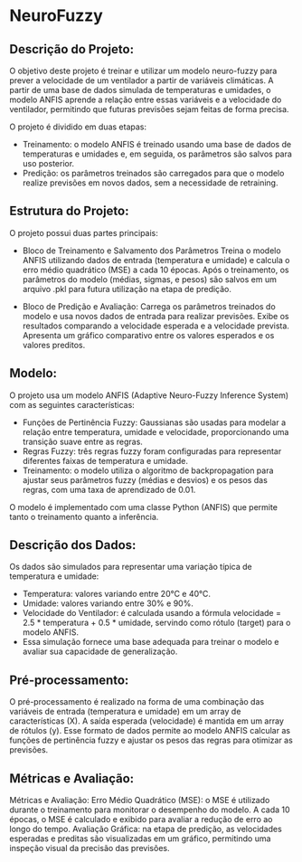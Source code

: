 # NeuroFuzzy

## Descrição do Projeto:
O objetivo deste projeto é treinar e utilizar um modelo neuro-fuzzy para prever a velocidade de um ventilador a partir de variáveis climáticas. A partir de uma base de dados simulada de temperaturas e umidades, o modelo ANFIS aprende a relação entre essas variáveis e a velocidade do ventilador, permitindo que futuras previsões sejam feitas de forma precisa.

O projeto é dividido em duas etapas:
* Treinamento: o modelo ANFIS é treinado usando uma base de dados de temperaturas e umidades e, em seguida, os parâmetros são salvos para uso posterior.
* Predição: os parâmetros treinados são carregados para que o modelo realize previsões em novos dados, sem a necessidade de retraining.


## Estrutura do Projeto:
O projeto possui duas partes principais:

* Bloco de Treinamento e Salvamento dos Parâmetros
Treina o modelo ANFIS utilizando dados de entrada (temperatura e umidade) e calcula o erro médio quadrático (MSE) a cada 10 épocas.
Após o treinamento, os parâmetros do modelo (médias, sigmas, e pesos) são salvos em um arquivo .pkl para futura utilização na etapa de predição.

* Bloco de Predição e Avaliação:
Carrega os parâmetros treinados do modelo e usa novos dados de entrada para realizar previsões.
Exibe os resultados comparando a velocidade esperada e a velocidade prevista.
Apresenta um gráfico comparativo entre os valores esperados e os valores preditos.



## Modelo:
O projeto usa um modelo ANFIS (Adaptive Neuro-Fuzzy Inference System) com as seguintes características:
* Funções de Pertinência Fuzzy: Gaussianas são usadas para modelar a relação entre temperatura, umidade e velocidade, proporcionando uma transição suave entre as regras.
* Regras Fuzzy: três regras fuzzy foram configuradas para representar diferentes faixas de temperatura e umidade.
* Treinamento: o modelo utiliza o algoritmo de backpropagation para ajustar seus parâmetros fuzzy (médias e desvios) e os pesos das regras, com uma taxa de aprendizado de 0.01.

O modelo é implementado com uma classe Python (ANFIS) que permite tanto o treinamento quanto a inferência.


## Descrição dos Dados:
Os dados são simulados para representar uma variação típica de temperatura e umidade:

* Temperatura: valores variando entre 20°C e 40°C.
* Umidade: valores variando entre 30% e 90%.
* Velocidade do Ventilador: é calculada usando a fórmula velocidade = 2.5 * temperatura + 0.5 * umidade, servindo como rótulo (target) para o modelo ANFIS.
* Essa simulação fornece uma base adequada para treinar o modelo e avaliar sua capacidade de generalização.


## Pré-processamento:
O pré-processamento é realizado na forma de uma combinação das variáveis de entrada (temperatura e umidade) em um array de características (X). A saída esperada (velocidade) é mantida em um array de rótulos (y). Esse formato de dados permite ao modelo ANFIS calcular as funções de pertinência fuzzy e ajustar os pesos das regras para otimizar as previsões.


## Métricas e Avaliação:
Métricas e Avaliação:
Erro Médio Quadrático (MSE): o MSE é utilizado durante o treinamento para monitorar o desempenho do modelo. A cada 10 épocas, o MSE é calculado e exibido para avaliar a redução de erro ao longo do tempo.
Avaliação Gráfica: na etapa de predição, as velocidades esperadas e preditas são visualizadas em um gráfico, permitindo uma inspeção visual da precisão das previsões.
